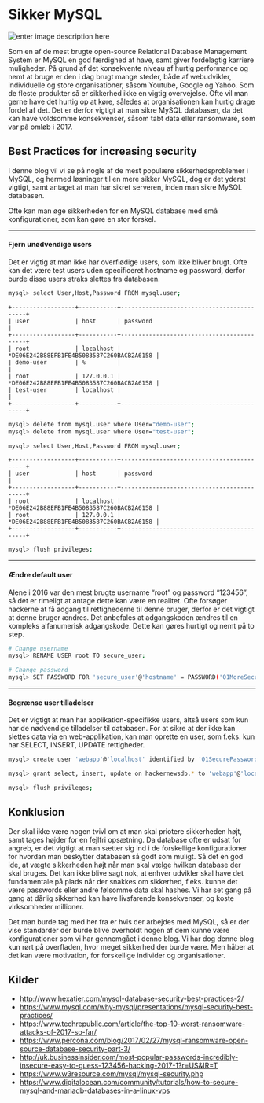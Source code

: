 # Sikker MySQL

![enter image description here](http://technotif.com/wp-content/uploads/2014/02/Improve-MySQL-security.jpg)

Som en af de mest brugte open-source Relational Database Management System er MySQL en god færdighed at have, samt giver fordelagtig karriere muligheder. På grund af det konsekvente niveau af hurtig performance og nemt at bruge er den i dag brugt mange steder, både af webudvikler, individuelle og store organisationer, såsom Youtube, Google og Yahoo. Som de fleste produkter så er sikkerhed ikke en vigtig overvejelse. Ofte vil man gerne have det hurtig op at køre, således at organisationen kan hurtig drage fordel af det. Det er derfor vigtigt at man sikre MySQL databasen, da det kan have voldsomme konsekvenser, såsom tabt data eller ransomware, som var på omløb i 2017.

## Best Practices for increasing security
I denne blog vil vi se på nogle af de mest populære sikkerhedsproblemer i MySQL, og hermed løsninger til en mere sikker MySQL, dog er det yderst vigtigt, samt antaget at man har sikret serveren, inden man sikre MySQL databasen.

Ofte kan man øge sikkerheden for en MySQL database med små konfigurationer, som kan gøre en stor forskel. 

---

#### Fjern unødvendige users
Det er vigtig at man ikke har overflødige users, som ikke bliver brugt. Ofte kan det være test users uden specificeret hostname og password, derfor burde disse users straks slettes fra databasen.

```bash
mysql> select User,Host,Password FROM mysql.user;
```
```
+------------------+-----------+-------------------------------------------+
| user             | host      | password                                  |
+------------------+-----------+-------------------------------------------+
| root             | localhost | *DE06E242B88EFB1FE4B5083587C260BACB2A6158 |
| demo-user        | %         |                                           |
| root             | 127.0.0.1 | *DE06E242B88EFB1FE4B5083587C260BACB2A6158 |
| test-user        | localhost |                                           |
+------------------+-----------+-------------------------------------------+
```

```bash
mysql> delete from mysql.user where User="demo-user";
mysql> delete from mysql.user where User="test-user";
```

```bash
mysql> select User,Host,Password FROM mysql.user;
```

```
+------------------+-----------+-------------------------------------------+
| user             | host      | password                                  |
+------------------+-----------+-------------------------------------------+
| root             | localhost | *DE06E242B88EFB1FE4B5083587C260BACB2A6158 |
| root             | 127.0.0.1 | *DE06E242B88EFB1FE4B5083587C260BACB2A6158 |
+------------------+-----------+-------------------------------------------+
```

```bash
mysql> flush privileges;
```

---

#### Ændre default user
Alene i 2016 var den mest brugte username “root” og password “123456”, så det er rimeligt at antage dette kan være en realitet. Ofte forsøger hackerne at få adgang til rettighederne til denne bruger, derfor er det vigtigt at denne bruger ændres. Det anbefales at adgangskoden ændres til en kompleks alfanumerisk adgangskode. Dette kan gøres hurtigt og nemt på to step.

```bash
# Change username
mysql> RENAME USER root TO secure_user;

# Change password
mysql> SET PASSWORD FOR 'secure_user'@'hostname' = PASSWORD('01MoreSecurePass02');
```

---

#### Begrænse user tilladelser
Det er vigtigt at man har applikation-specifikke users, altså users som kun har de nødvendige tilladelser til databasen. For at sikre at der ikke kan slettes data via en web-applikation, kan man oprette en user, som f.eks. kun har SELECT, INSERT, UPDATE rettigheder.

```bash
mysql> create user 'webapp'@'localhost' identified by '01SecurePassword02';
```
```bash
mysql> grant select, insert, update on hackernewsdb.* to 'webapp'@'localhost';
```
```bash
mysql> flush privileges;
```
## Konklusion
Der skal ikke være nogen tvivl om at man skal priotere sikkerheden højt, samt tages højder for en fejlfri opsætning. 
Da database ofte er udsat for angreb, er det vigtigt at man sætter sig ind i de forskellige konfigurationer for hvordan man beskytter databasen så godt som muligt. 
Så det en god ide, at vægte sikkerheden højt når man skal vælge hvilken database der skal bruges. Det kan ikke blive sagt nok, at enhver udvikler skal have det fundamentale på plads når der snakkes om sikkerhed, f.eks. kunne det være passwords eller andre følsomme data skal hashes. Vi har set gang på gang at dårlig sikkerhed kan have livsfarende konsekvenser, og koste virksomheder millioner. 

Det man burde tag med her fra er hvis der arbejdes med MySQL, så er der vise standarder der burde blive overholdt nogen af dem kunne være konfigurationer som vi har gennemgået i denne blog. 
Vi har dog denne blog kun rørt på overfladen, hvor meget sikkerhed der burde være. 
Men håber at det kan være motivation, for forskellige individer og organisationer. 

## Kilder
- http://www.hexatier.com/mysql-database-security-best-practices-2/
- https://www.mysql.com/why-mysql/presentations/mysql-security-best-practices/
- https://www.techrepublic.com/article/the-top-10-worst-ransomware-attacks-of-2017-so-far/
- https://www.percona.com/blog/2017/02/27/mysql-ransomware-open-source-database-security-part-3/
- http://uk.businessinsider.com/most-popular-passwords-incredibly-insecure-easy-to-guess-123456-hacking-2017-1?r=US&IR=T
- https://www.w3resource.com/mysql/mysql-security.php
- https://www.digitalocean.com/community/tutorials/how-to-secure-mysql-and-mariadb-databases-in-a-linux-vps
